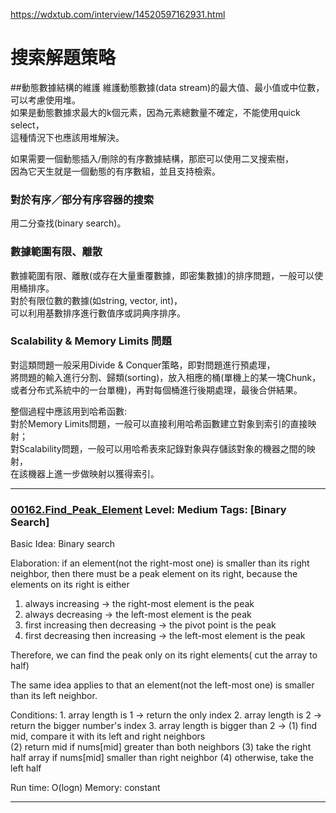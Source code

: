 
https://wdxtub.com/interview/14520597162931.html
  
# 搜索解題策略
##動態數據結構的維護
維護動態數據(data stream)的最大值、最小值或中位數，可以考慮使用堆。  
如果是動態數據求最大的k個元素，因為元素總數量不確定，不能使用quick select，  
這種情況下也應該用堆解決。

如果需要一個動態插入/刪除的有序數據結構，那麽可以使用二叉搜索樹，  
因為它天生就是一個動態的有序數組，並且支持檢索。

### 對於有序／部分有序容器的搜索
用二分查找(binary search)。

### 數據範圍有限、離散
數據範圍有限、離散(或存在大量重覆數據，即密集數據)的排序問題，一般可以使用桶排序。  
對於有限位數的數據(如string, vector<int>, int)，  
可以利用基數排序進行數值序或詞典序排序。

### Scalability & Memory Limits 問題
對這類問題一般采用Divide & Conquer策略，即對問題進行預處理，  
將問題的輸入進行分割、歸類(sorting)，放入相應的桶(單機上的某一塊Chunk，  
或者分布式系統中的一台單機)，再對每個桶進行後期處理，最後合併結果。

整個過程中應該用到哈希函數:   
對於Memory Limits問題，一般可以直接利用哈希函數建立對象到索引的直接映射；  
對Scalability問題，一般可以用哈希表來記錄對象與存儲該對象的機器之間的映射，  
在該機器上進一步做映射以獲得索引。
  
  
***
  
### [00162.Find_Peak_Element](../SourceCode/Python/00162.Find_Peak_Element.py) Level: Medium Tags: [Binary Search]

Basic Idea: Binary search

Elaboration: 
 if an element(not the right-most one) is smaller than its right neighbor, then there must be a peak element on its right, because the elements on its right is either 
   1. always increasing  -> the right-most element is the peak
   2. always decreasing  -> the left-most element is the peak
   3. first increasing then decreasing -> the pivot point is the peak
   4. first decreasing then increasing -> the left-most element is the peak  

   Therefore, we can find the peak only on its right elements( cut the array to half)

   The same idea applies to that an element(not the left-most one) is smaller than its left neighbor.



Conditions:
     1. array length is 1  -> return the only index 
     2. array length is 2  -> return the bigger number's index 
     3. array length is bigger than 2 -> 
           (1) find mid, compare it with its left and right neighbors  
           (2) return mid if nums[mid] greater than both neighbors
           (3) take the right half array if nums[mid] smaller than right neighbor
           (4) otherwise, take the left half

Run time: O(logn)
Memory: constant
  
  
  
***
